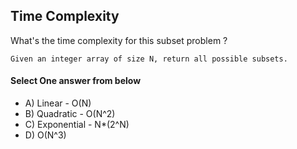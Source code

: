 <!-- Answer = ef19be35cbb9651c851f2ebb4cdabfaf -->
## Time Complexity
What's the time complexity for this subset problem ?
````
Given an integer array of size N, return all possible subsets.
````

#### Select One answer from below
- A) Linear - O(N)
- B) Quadratic - O(N^2)
- C) Exponential - N*(2^N)
- D) O(N^3)
